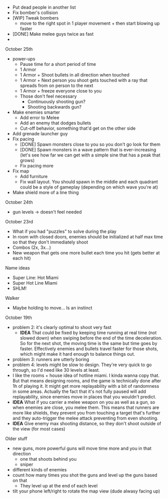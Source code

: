 - Put dead people in another list
- Fix bomber's collision
- [WIP] Tweak bombers
    + move to the right spot in 1 player movement + then start blowing up faster
- [DONE] Make melee guys twice as fast
-

October 25th
- power-ups
    + Pause time for a short period of time
    + 1 Armor
    + 1 Armor + Shoot bullets in all direction when touched
    + 1 Armor + Next person you shoot gets touched with a ray that spreads from on person to the next
    + 1 Armor + freeze everyone close to you
    + Those don't feel necessary
      + Continuously shooting gun?
      + Shooting backwards gun?
- Make enemies smarter
    + Add error to Melee
    + Add an enemy that dodges bullets
    + Cut-off behavior, something that'd get on the other side
- Add grenade launcher guy
- Fix pacing
    + [DONE] Spawn monsters close to you so you don't go look for them
    + [DONE] Spawn monsters in a wave pattern that is ever-increasing (let's see how far we can get with a simple sine that has a peak that grows)
    + Fix pacing more
- Fix map
    + Add furniture
    + Fix wall layout. You should spawn in the middle and each quadrant could be a style of gameplay (depending on which wave you're at)
- Make shield more of a line thing



October 24th
- gun levels -> doesn't feel needed

October 23rd
- What if you had "puzzles" to solve during the play
- In room with closed doors, enemies should be initialized at half max time so that they don't immediately shoot
- Combos (2x, 3x...)
- New weapon that gets one more bullet each time you hit (gets better at each hit)

Name ideas
- Super Line: Hot Miami
- Super Hot Line Miami
- SHLM!

Walker
- Maybe holding to move... Is an instinct

October 19th
- problem 2: it's clearly optimal to shoot very fast
    + **IDEA** That could be fixed by keeping time running at real time (not slowed down) when swiping before the end of the time deceleration. So for the next shot, the moving time is the same but time goes by faster. Effectively enemies and bullets travel faster for those shots, which might make it hard enough to balance things out.
- problem 3: runners are utterly boring
- problem 4: levels might be slow to design. They're very quick to go through, so I'd need like 30 levels at least.
- I like the rooms + house idea of hotline miami. I kinda wanna copy that. But that means designing rooms, and the game is technically done after 1h of playing it. It might get more replayability with a bit of randomness in some areas. Actually the fact that it's not fully paused will add replayability, since enemies move in places that you wouldn't predict.
- **IDEA** What if you carrier a melee weapon on you as well as a gun, so when enemies are close, you melee them. This means that runners are more like shields, they prevent you from touching a target that's further and they auto-trigger the melee attack preventing from even shooting.
- **IDEA** Give enemy max shooting distance, so they don't shoot outside of the view (for most cases)


Older stuff
- new guns, more powerful guns will move time more and you in that direction
    + one that shoots behind you
    + sniper
- different kinds of enemies
- count how many times you shot the guns and level up the guns based on that
    + They level up at the end of each level
- tilt your phone left/right to rotate the map view (dude alwasy facing up)
